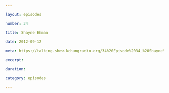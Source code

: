 ```yaml
---

layout: episodes

number: 34

title: Shayne Ehman

date: 2012-09-12

meta: https://talking-show.kchungradio.org/34%20Episode%2034_%20Shayne%20Ehman.mp3

excerpt: 

duration: 

category: episodes

---
```



